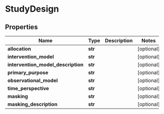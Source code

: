 # StudyDesign

## Properties
Name | Type | Description | Notes
------------ | ------------- | ------------- | -------------
**allocation** | **str** |  | [optional] 
**intervention_model** | **str** |  | [optional] 
**intervention_model_description** | **str** |  | [optional] 
**primary_purpose** | **str** |  | [optional] 
**observational_model** | **str** |  | [optional] 
**time_perspective** | **str** |  | [optional] 
**masking** | **str** |  | [optional] 
**masking_description** | **str** |  | [optional] 




